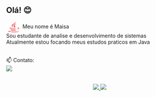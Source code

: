 ## Olá! 😊
<img align="center" alt="Java" height="30" width="40" src="https://raw.githubusercontent.com/devicons/devicon/master/icons/java/java-plain.svg">
Meu nome é Maisa <br>
Sou estudante de analise e desenvolvimento de sistemas <br>
Atualmente estou focando meus estudos praticos em Java <br><br>

📫 Contato: <br>
<a href="https://www.linkedin.com/in/maisaenide/" target="_blank"><img src="https://img.shields.io/badge/LinkedIn-0077B5?style=for-the-badge&logo=linkedin&logoColor=white" target="_blank"></a><br><br>

<div align="center">
  <a href="https://github.com/MaisaEnide">
  <img height="180em" src="https://github-readme-stats.vercel.app/api?username=MaisaEnide&hide=contribs,prs&show_icons=true&theme=radical"/>
  <img height="180em" src="https://github-readme-stats.vercel.app/api/top-langs/?username=MaisaEnide&layout=compact&langs_count=7&theme=radical"/>
</div>

<!---
MaisaEnide/MaisaEnide is a ✨ special ✨ repository because its `README.md` (this file) appears on your GitHub profile.
You can click the Preview link to take a look at your changes.
--->
